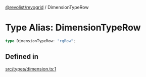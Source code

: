 [@revolist/revogrid](README.md) / DimensionTypeRow

# Type Alias: DimensionTypeRow

```ts
type DimensionTypeRow: "rgRow";
```

## Defined in

[src/types/dimension.ts:1](https://github.com/revolist/revogrid/blob/179ef4790c9da8e1216f1005cb3571a276adbd08/src/types/dimension.ts#L1)
